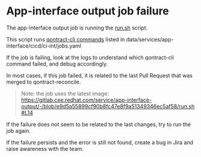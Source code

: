 # App-interface output job failure

The app-interface output job is running the [run.sh](https://gitlab.cee.redhat.com/service/app-interface-output/-/blob/master/run.sh) script.

This script runs [qontract-cli commands](https://gitlab.cee.redhat.com/service/app-interface-output/-/blob/e9d5a55899cf90b8fc47e8f9a51349346ec5af58/run.sh#L12) listed in data/services/app-interface/cicd/ci-int/jobs.yaml

If the job is failing, look at the logs to understand which qontract-cli command failed, and debug accordingly.

In most cases, if this job failed, it is related to the last Pull Request that was merged to qontract-reconcile.

> Note: the job uses the latest image: https://gitlab.cee.redhat.com/service/app-interface-output/-/blob/e9d5a55899cf90b8fc47e8f9a51349346ec5af58/run.sh#L14

If the failure does not seem to be related to the last changes, try to run the job again.

If the failure persists and the error is still not found, create a bug in Jira and raise awareness with the team.
